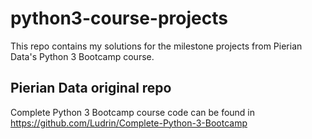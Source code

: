 # python3-course-projects

This repo contains my solutions for the milestone projects from Pierian Data's Python 3 Bootcamp course.

## Pierian Data original repo

Complete Python 3 Bootcamp course code can be found in https://github.com/Ludrin/Complete-Python-3-Bootcamp
